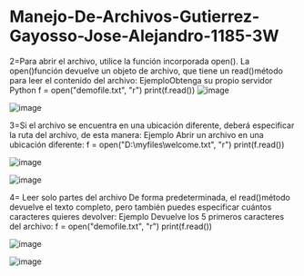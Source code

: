 # Manejo-De-Archivos-Gutierrez-Gayosso-Jose-Alejandro-1185-3W

2=Para abrir el archivo, utilice la función incorporada open().
La open()función devuelve un objeto de archivo, que tiene un read()método para leer el contenido del archivo:
EjemploObtenga su propio servidor Python
f = open("demofile.txt", "r")
print(f.read())
![image](https://github.com/user-attachments/assets/c3bfe21e-d409-4d70-9f61-066cabb4dbeb)

![image](https://github.com/user-attachments/assets/45ecb928-79fc-4e3a-968d-923102b1fdb7)

3=Si el archivo se encuentra en una ubicación diferente, deberá especificar la ruta del archivo, de esta manera:
Ejemplo
Abrir un archivo en una ubicación diferente:
f = open("D:\\myfiles\welcome.txt", "r")
print(f.read())

![image](https://github.com/user-attachments/assets/300df4c5-e81e-4e35-a1a4-2e9ba3e19d9b)

![image](https://github.com/user-attachments/assets/ef047384-4fbe-4975-8e42-a9d6a96a6407)

4= Leer solo partes del archivo
De forma predeterminada, el read()método devuelve el texto completo, pero también puedes especificar cuántos caracteres quieres devolver:
Ejemplo
Devuelve los 5 primeros caracteres del archivo:
f = open("demofile.txt", "r")
print(f.read())

![image](https://github.com/user-attachments/assets/b5f3852b-b545-497b-9b59-95d3d55393c1)

![image](https://github.com/user-attachments/assets/953d2e73-2fd8-4be9-963b-5dcffa190bd7)

